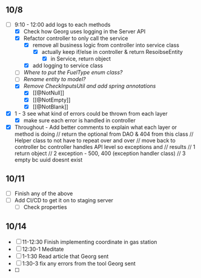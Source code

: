 ## 10/8
- [ ] 9:10 - 12:00 add logs to each methods
	- [x] Check how Georg uses logging in the Server API
	- [x] Refactor controller to only call the service
		- [x] remove all business logic from controller into service class
			- [x] actually keep if/else in controller & return ResoibseEntity
				- [x] in Service, return object
		- [x] add logging to service class
	- [ ] *Where to put the FuelType enum class?*
	- [ ] *Rename entity to model?*
	- [x] *Remove CheckInputsUtil and add spring annotations* 
		- [x] [[@NotNull]]
		- [x] [[@NotEmpty]]
		- [x] [[@NotBlank]]
- [x] 1 - 3 see what kind of errors could be thrown from each layer
	- [x] make sure each error is handled in controller
- [x] Throughout - Add better comments to explain what each layer or method is doing 
// return the optional from DAO & 404 from this class
// Helper class to not have to repeat over and over
// move back to controller bc controller handles API level so exceptions and
// results
// 1 return object
// 2 exception - 500, 400 (exception handler class)
// 3 empty bc uuid doesnt exist

## 10/11
- [ ] Finish any of the above 
- [ ] Add CI/CD to get it on to staging server
	- [ ] Check properties

## 10/14
- [ ] 11-12:30 Finish implementing coordinate in gas station
- [ ] 12:30-1 Meditate
- [ ] 1-1:30 Read article that Georg sent
- [ ] 1:30-3 fix any errors from the tool Georg sent
- [ ] 